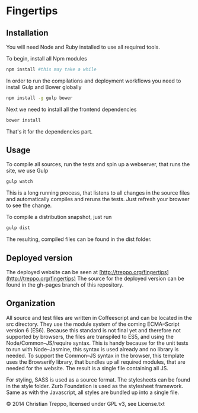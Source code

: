 Fingertips
===

Installation
---

You will need Node and Ruby installed to use all required tools.

To begin, install all Npm modules

```sh
npm install #this may take a while
```

In order to run the compilations and deployment workflows you need to install
Gulp and Bower globally

```sh
npm install -g gulp bower
```

Next we need to install all the frontend dependencies

```sh
bower install
```

That's it for the dependencies part.

Usage
---

To compile all sources, run the tests and spin up a webserver, that runs the
site, we use Gulp

```sh
gulp watch
```

This is a long running process, that listens to all changes in the source files
and automatically compiles and reruns the tests. Just refresh your browser to
see the change.

To compile a distribution snapshot, just run

```sh
gulp dist
```

The resulting, compiled files can be found in the dist folder.

Deployed version
---

The deployed website can be seen at [http://treppo.org/fingertips](http://treppo.org/fingertips)
The source for the deployed version can be found in the gh-pages branch of this
repository.

Organization
---

All source and test files are written in Coffeescript and can be located in the
src directory. They use the module system of the coming ECMA–Script
version 6 (ES6). Because this standard is not final yet and therefore not supported
by browsers, the files are transpiled to ES5, and using the Node/Common–JS/require syntax.
This is handy because for the unit tests to run with Node–Jasmine, this syntax is
used already and no library is needed. To support the Common–JS syntax in the browser,
this template uses the Browserify library, that bundles up all required modules,
that are needed for the website. The result is a single file containing all JS.

For styling, SASS is used as a source format. The stylesheets can be found in
the style folder. Zurb Foundation is used as the stylesheet framework. Same as
with the Javascript, all styles are bundled up into a single file.

© 2014 Christian Treppo, licensed under GPL v3, see License.txt
